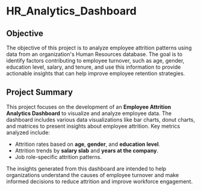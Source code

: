 # HR_Analytics_Dashboard

## Objective
The objective of this project is to analyze employee attrition patterns using data from an organization's Human Resources database. The goal is to identify factors contributing to employee turnover, such as age, gender, education level, salary, and tenure, and use this information to provide actionable insights that can help improve employee retention strategies.

## Project Summary
This project focuses on the development of an **Employee Attrition Analytics Dashboard** to visualize and analyze employee data. The dashboard includes various data visualizations like bar charts, donut charts, and matrices to present insights about employee attrition. Key metrics analyzed include:
- Attrition rates based on **age**, **gender**, and **education level**.
- Attrition trends by **salary slab** and **years at the company**.
- Job role-specific attrition patterns.

The insights generated from this dashboard are intended to help organizations understand the causes of employee turnover and make informed decisions to reduce attrition and improve workforce engagement.
